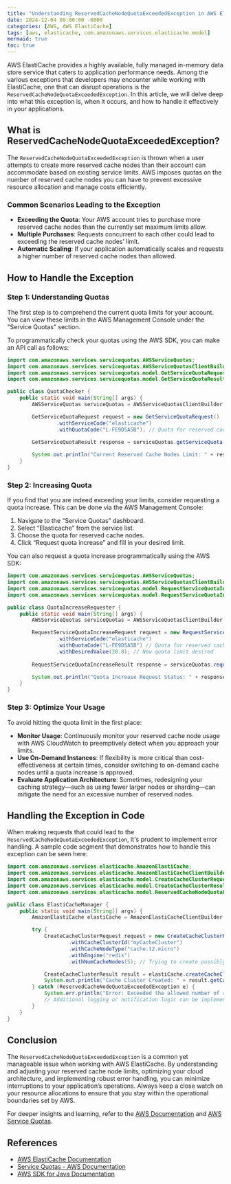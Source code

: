```yaml
---
title: "Understanding ReservedCacheNodeQuotaExceededException in AWS ElastiCache"
date: 2024-12-04 09:00:00 -0000
categories: [AWS, AWS ElastiCache]
tags: [aws, elasticache, com.amazonaws.services.elasticache.model]
mermaid: true
toc: true
---
```



AWS ElastiCache provides a highly available, fully managed in-memory data store service that caters to application performance needs. Among the various exceptions that developers may encounter while working with ElastiCache, one that can disrupt operations is the `ReservedCacheNodeQuotaExceededException`. In this article, we will delve deep into what this exception is, when it occurs, and how to handle it effectively in your applications. 

## What is ReservedCacheNodeQuotaExceededException?

The `ReservedCacheNodeQuotaExceededException` is thrown when a user attempts to create more reserved cache nodes than their account can accommodate based on existing service limits. AWS imposes quotas on the number of reserved cache nodes you can have to prevent excessive resource allocation and manage costs efficiently.

### Common Scenarios Leading to the Exception

- **Exceeding the Quota**: Your AWS account tries to purchase more reserved cache nodes than the currently set maximum limits allow.
- **Multiple Purchases**: Requests concurrent to each other could lead to exceeding the reserved cache nodes’ limit.
- **Automatic Scaling**: If your application automatically scales and requests a higher number of reserved cache nodes than allowed.

## How to Handle the Exception

### Step 1: Understanding Quotas

The first step is to comprehend the current quota limits for your account. You can view these limits in the AWS Management Console under the "Service Quotas" section. 

To programmatically check your quotas using the AWS SDK, you can make an API call as follows:

```java
import com.amazonaws.services.servicequotas.AWSServiceQuotas;
import com.amazonaws.services.servicequotas.AWSServiceQuotasClientBuilder;
import com.amazonaws.services.servicequotas.model.GetServiceQuotaRequest;
import com.amazonaws.services.servicequotas.model.GetServiceQuotaResult;

public class QuotaChecker {
    public static void main(String[] args) {
        AWSServiceQuotas serviceQuotas = AWSServiceQuotasClientBuilder.defaultClient();

        GetServiceQuotaRequest request = new GetServiceQuotaRequest()
                .withServiceCode("elasticache")
                .withQuotaCode("L-FE9D5A5B"); // Quota for reserved cache nodes
        
        GetServiceQuotaResult response = serviceQuotas.getServiceQuota(request);

        System.out.println("Current Reserved Cache Nodes Limit: " + response.getQuota().getValue());
    }
}
```

### Step 2: Increasing Quota

If you find that you are indeed exceeding your limits, consider requesting a quota increase. This can be done via the AWS Management Console:

1. Navigate to the “Service Quotas” dashboard.
2. Select “Elasticache” from the service list.
3. Choose the quota for reserved cache nodes.
4. Click “Request quota increase” and fill in your desired limit.

You can also request a quota increase programmatically using the AWS SDK:

```java
import com.amazonaws.services.servicequotas.AWSServiceQuotas;
import com.amazonaws.services.servicequotas.AWSServiceQuotasClientBuilder;
import com.amazonaws.services.servicequotas.model.RequestServiceQuotaIncreaseRequest;
import com.amazonaws.services.servicequotas.model.RequestServiceQuotaIncreaseResult;

public class QuotaIncreaseRequester {
    public static void main(String[] args) {
        AWSServiceQuotas serviceQuotas = AWSServiceQuotasClientBuilder.defaultClient();

        RequestServiceQuotaIncreaseRequest request = new RequestServiceQuotaIncreaseRequest()
                .withServiceCode("elasticache")
                .withQuotaCode("L-FE9D5A5B") // Quota for reserved cache nodes
                .withDesiredValue(20.0); // New quota limit desired
        
        RequestServiceQuotaIncreaseResult response = serviceQuotas.requestServiceQuotaIncrease(request);

        System.out.println("Quota Increase Request Status: " + response.getStatus());
    }
}
```

### Step 3: Optimize Your Usage

To avoid hitting the quota limit in the first place:

- **Monitor Usage**: Continuously monitor your reserved cache node usage with AWS CloudWatch to preemptively detect when you approach your limits.
- **Use On-Demand Instances**: If flexibility is more critical than cost-effectiveness at certain times, consider switching to on-demand cache nodes until a quota increase is approved.
- **Evaluate Application Architecture**: Sometimes, redesigning your caching strategy—such as using fewer larger nodes or sharding—can mitigate the need for an excessive number of reserved nodes.

## Handling the Exception in Code

When making requests that could lead to the `ReservedCacheNodeQuotaExceededException`, it's prudent to implement error handling. A sample code segment that demonstrates how to handle this exception can be seen here:

```java
import com.amazonaws.services.elasticache.AmazonElastiCache;
import com.amazonaws.services.elasticache.AmazonElastiCacheClientBuilder;
import com.amazonaws.services.elasticache.model.CreateCacheClusterRequest;
import com.amazonaws.services.elasticache.model.CreateCacheClusterResult;
import com.amazonaws.services.elasticache.model.ReservedCacheNodeQuotaExceededException;

public class ElastiCacheManager {
    public static void main(String[] args) {
        AmazonElastiCache elastiCache = AmazonElastiCacheClientBuilder.defaultClient();

        try {
            CreateCacheClusterRequest request = new CreateCacheClusterRequest()
                    .withCacheClusterId("myCacheCluster")
                    .withCacheNodeType("cache.t2.micro")
                    .withEngine("redis")
                    .withNumCacheNodes(5); // Trying to create possibly too many

            CreateCacheClusterResult result = elastiCache.createCacheCluster(request);
            System.out.println("Cache Cluster Created: " + result.getCacheCluster().getCacheClusterId());
        } catch (ReservedCacheNodeQuotaExceededException e) {
            System.err.println("Error: Exceeded the allowed number of reserved cache nodes.");
            // Additional logging or notification logic can be implemented here
        }
    }
}
```

## Conclusion

The `ReservedCacheNodeQuotaExceededException` is a common yet manageable issue when working with AWS ElastiCache. By understanding and adjusting your reserved cache node limits, optimizing your cloud architecture, and implementing robust error handling, you can minimize interruptions to your application’s operations. Always keep a close watch on your resource allocations to ensure that you stay within the operational boundaries set by AWS. 

For deeper insights and learning, refer to the [AWS Documentation](https://docs.aws.amazon.com/AmazonElastiCache/latest/APIReference/API_ReservedCacheNodeQuotaExceededException.html) and [AWS Service Quotas](https://docs.aws.amazon.com/servicequotas/latest/userguide/intro.html).

## References

- [AWS ElastiCache Documentation](https://docs.aws.amazon.com/AmazonElastiCache/latest/userguide/WhatIs.html)
- [Service Quotas - AWS Documentation](https://docs.aws.amazon.com/servicequotas/latest/userguide/intro.html)
- [AWS SDK for Java Documentation](https://docs.aws.amazon.com/sdk-for-java/latest/developer-guide/home.html)